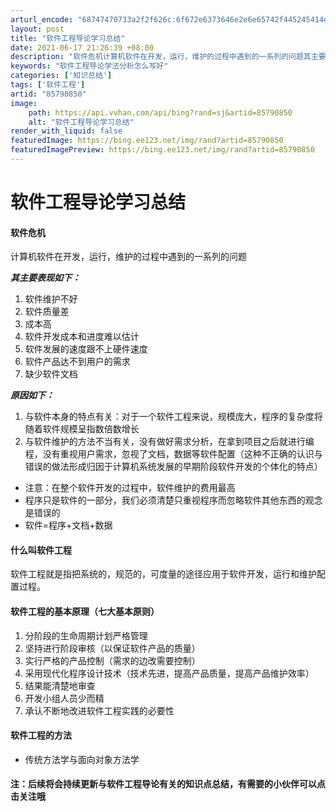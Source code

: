 ```yaml
---
arturl_encode: "68747470733a2f2f626c:6f672e6373646e2e6e65742f445245414d494e475f4c494645:2f61727469636c652f64657461696c732f3835373930383530"
layout: post
title: "软件工程导论学习总结"
date: 2021-06-17 21:26:39 +08:00
description: "软件危机计算机软件在开发，运行，维护的过程中遇到的一系列的问题其主要表"
keywords: "软件工程导论学法分析怎么写好"
categories: ['知识总结']
tags: ['软件工程']
artid: "85790850"
image:
    path: https://api.vvhan.com/api/bing?rand=sj&artid=85790850
    alt: "软件工程导论学习总结"
render_with_liquid: false
featuredImage: https://bing.ee123.net/img/rand?artid=85790850
featuredImagePreview: https://bing.ee123.net/img/rand?artid=85790850
---
```


# 软件工程导论学习总结

#### 软件危机

计算机软件在开发，运行，维护的过程中遇到的一系列的问题

***其主要表现如下：***

1. 软件维护不好
2. 软件质量差
3. 成本高
4. 软件开发成本和进度难以估计
5. 软件发展的速度跟不上硬件速度
6. 软件产品达不到用户的需求
7. 缺少软件文档

***原因如下：***

1. 与软件本身的特点有关：对于一个软件工程来说，规模庞大，程序的复杂度将随着软件规模呈指数倍数增长
2. 与软件维护的方法不当有关，没有做好需求分析，在拿到项目之后就进行编程，没有重视用户需求，忽视了文档，数据等软件配置（这种不正确的认识与错误的做法形成归因于计算机系统发展的早期阶段软件开发的个体化的特点）

* 注意：在整个软件开发的过程中，软件维护的费用最高
* 程序只是软件的一部分，我们必须清楚只重视程序而忽略软件其他东西的观念是错误的
* 软件=程序+文档+数据

#### **什么叫软件工程**

软件工程就是指把系统的，规范的，可度量的途径应用于软件开发，运行和维护配置过程。

#### 软件工程的基本原理（七大基本原则）

1. 分阶段的生命周期计划严格管理
2. 坚持进行阶段审核（以保证软件产品的质量）
3. 实行严格的产品控制（需求的边改需要控制）
4. 采用现代化程序设计技术（技术先进，提高产品质量，提高产品维护效率）
5. 结果能清楚地审查
6. 开发小组人员少而精
7. 承认不断地改进软件工程实践的必要性

#### 软件工程的方法

* 传统方法学与面向对象方法学

#### 

**注：后续将会持续更新与软件工程导论有关的知识点总结，有需要的小伙伴可以点击关注哦**